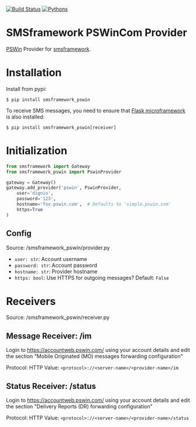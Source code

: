 [![Build Status](https://api.travis-ci.org/dignio/py-smsframework-pswin.png?branch=master)](https://travis-ci.org/dignio/py-smsframework-pswin)
[![Pythons](https://img.shields.io/badge/python-2.7%20%7C%203.4%E2%80%933.7%20%7C%20pypy-blue.svg)](.travis.yml)

SMSframework PSWinCom Provider
================================

[PSWin](https://wiki.pswin.com/) Provider for [smsframework](https://pypi.python.org/pypi/smsframework/).






Installation
============

Install from pypi:

    $ pip install smsframework_pswin

To receive SMS messages, you need to ensure that
[Flask microframework](http://flask.pocoo.org) is also installed:


    $ pip install smsframework_pswin[receiver]






Initialization
==============

```python
from smsframework import Gateway
from smsframework_pswin import PswinProvider

gateway = Gateway()
gateway.add_provider('pswin', PswinProvider,
    user='dignio',
    password='123',
    hostname='foo.pswin.com',  # Defaults to 'simple.pswin.com'
    https=True
)
```

Config
------

Source: /smsframework_pswin/provider.py

* `user: str`: Account username
* `password: str`: Account password
* `hostname: str`: Provider hostname
* `https: bool`: Use HTTPS for outgoing messages? Default: `False`






Receivers
=========

Source: /smsframework_pswin/receiver.py

Message Receiver: /im
---------------------
Login to https://accountweb.pswin.com/ using your account details and edit the section "Mobile Originated (MO) messages forwarding configuration"

Protocol: HTTP
Value: `<protocol>://<server-name>/<provider-name>/im`


Status Receiver: /status
------------------------
Login to https://accountweb.pswin.com/ using your account details and edit the section "Delivery Reports (DR) forwarding configuration"

Protocol: HTTP
Value: `<protocol>://<server-name>/<provider-name>/status`
